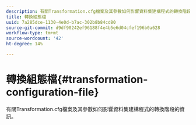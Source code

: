 ```yaml
---
description: 有關Transformation.cfg檔案及其參數如何影響資料集建構程式的轉換階段的資訊。
title: 轉換組態檔
uuid: 7a285dce-1130-4e0d-b7ac-302b8b84cd80
source-git-commit: d9df90242ef96188f4e4b5e6d04cfef196b0a628
workflow-type: tm+mt
source-wordcount: '42'
ht-degree: 14%

---
```



# 轉換組態檔{#transformation-configuration-file}

有關Transformation.cfg檔案及其參數如何影響資料集建構程式的轉換階段的資訊。

